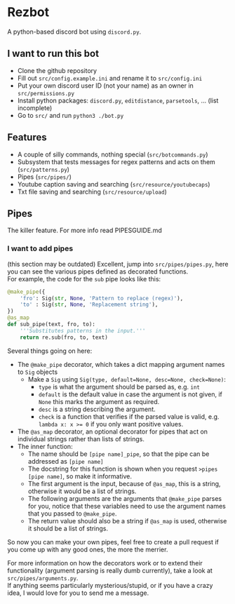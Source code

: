 # Rezbot
A python-based discord bot using `discord.py`.

## I want to run this bot
* Clone the github repository
* Fill out `src/config.example.ini` and rename it to `src/config.ini`
* Put your own discord user ID (not your name) as an owner in `src/permissions.py`
* Install python packages: `discord.py`, `editdistance`, `parsetools`, ... (list incomplete)
* Go to `src/` and run `python3 ./bot.py`

## Features
* A couple of silly commands, nothing special (`src/botcommands.py`)
* Subsystem that tests messages for regex patterns and acts on them (`src/patterns.py`)
* Pipes (`src/pipes/`)
* Youtube caption saving and searching (`src/resource/youtubecaps`)
* Txt file saving and searching (`src/resource/upload`)

## Pipes
The killer feature. For more info read PIPESGUIDE.md

### I want to add pipes
(this section may be outdated)
Excellent, jump into `src/pipes/pipes.py`, here you can see the various pipes defined as decorated functions.  
For example, the code for the `sub` pipe looks like this:

```py
@make_pipe({
    'fro': Sig(str, None, 'Pattern to replace (regex)'),
    'to' : Sig(str, None, 'Replacement string'),
})
@as_map
def sub_pipe(text, fro, to):
    '''Substitutes patterns in the input.'''
    return re.sub(fro, to, text)
```

Several things going on here:
* The `@make_pipe` decorator, which takes a dict mapping argument names to `Sig` objects
    * Make a `Sig` using `Sig(type, default=None, desc=None, check=None)`:
        * `type` is what the argument should be parsed as, e.g. `int`
        * `default` is the default value in case the argument is not given, if `None` this marks the argument as required.
        * `desc` is a string describing the argument.
        * `check` is a function that verifies if the parsed value is valid, e.g. `lambda x: x >= 0` if you only want positive values.
* The `@as_map` decorator, an optional decorator for pipes that act on individual strings rather than lists of strings.
* The inner function:
    * The name should be `[pipe name]_pipe`, so that the pipe can be addressed as `[pipe name]`
    * The docstring for this function is shown when you request `>pipes [pipe name]`, so make it informative.
    * The first argument is the input, because of `@as_map`, this is a string, otherwise it would be a list of strings.
    * The following arguments are the arguments that `@make_pipe` parses for you, notice that these variables need to use the argument names that you passed to `@make_pipe`.
    * The return value should also be a string if `@as_map` is used, otherwise it should be a list of strings.

So now you can make your own pipes, feel free to create a pull request if you come up with any good ones, the more the merrier.

For more information on how the decorators work or to extend their functionality (argument parsing is really dumb currently), take a look at `src/pipes/arguments.py`.  
If anything seems particularly mysterious/stupid, or if you have a crazy idea, I would love for you to send me a message.
